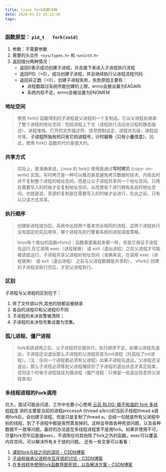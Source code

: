 ```yaml
---
title: linux fork函数详解
date: 2020-01-23 15:12:45
tags:
---
```


### 函数原型： ` pid_t	fork(void) ` 
1. 参数：不需要参数
2. 需要的头文件` <sys/types.h>` 和 `<unistd.h>`
3. 返回值分两种情况：
	- 返回0表示成功创建子进程，并且接下来进入子进程执行流程
	- 返回PID（>0），成功创建子进程，并且继续执行父进程流程代码
	- 返回非正数（<0），创建子进程失败，失败原因主要有：
		- 进程数超过系统所能创建的上限，errno会被设置为EAGAIN
		- 系统内存不足，errno会被设置为ENOMEM

### 地址空间
> 使用 fork() 函数得到的子进程是父进程的一个复制品，它从父进程处继承了整个进程的地址空间：包括进程上下文（进程执行活动全过程的静态描述）、进程堆栈、打开的文件描述符、信号控制设定、进程优先级、进程组号等。**子进程所独有的只有它的进程号，计时器等（只有小量信息）**。因此，使用 fork() 函数的代价是很大的。

### 共享方式
> 实际上，更准确来说，Linux 的 fork() 使用是通过**写时拷贝** (copy- on-write) 实现。写时拷贝是一种可以推迟甚至避免拷贝数据的技术。内核此时并不复制整个进程的地址空间，而是让父子进程共享同一个地址空间。只用在需要写入的时候才会复制地址空间，从而使各个进行拥有各自的地址空间。也就是说，资源的复制是在需要写入的时候才会进行，在此之前，只有以只读方式共享。 

### 执行顺序
>  创建新进程成功后，系统中出现两个基本完全相同的进程，这两个进程执行没有固定的先后顺序，哪个进程先执行要看系统的进程调度策略。

> linux有个类似的函数vfork()：函数表面看起来都一样，但是它保证子进程先运行,在它调用 exec（进程替换） 或 exit（退出进程）之后父进程才可能被调度运行。子进程共享父进程的地址空间（准确来说，在调用 exec（进程替换） 或 exit（退出进程） 之前与父进程数据是共享的）， vfork() 创建的子进程会执行完后，才到父进程执行。

### 区别
子进程与父进程的区别在于：
1.  除了文件锁以外,其他的锁都会被继承
2. 各自的进程ID和父进程ID不同
3. 子进程的未决告警被清除；
4. 子进程的未决信号集设置为空集。

### 孤儿进程、僵尸进程
> fork系统调用之后，父子进程将交替执行，执行顺序不定。如果父进程先退出，子进程还没退出那么子进程的父进程将变为init进程（托孤给了init进程）。（注：任何一个进程都必须有父进程）如果子进程先退出，父进程还没退出，那么子进程必须等到父进程捕获到了子进程的退出状态才真正结束，否则这个时候子进程就成为僵进程（僵尸进程：只保留一些退出信息供父进程查询）

### 多线程进程的Fork调用
坑大，面试可能会问道，工作中也要小心使用
[云风 BLOG: 极不和谐的 fork 多线程程序](https://blog.codingnow.com/2011/01/fork_multi_thread.html)
讲的主要是当前的进程processA (thread a/b/c)的当前子线程thread a调用fork后，会创建子进程，但是只是复制了thread a，总结一句就是所有父进程中别的线程，到了子进程中都是突然蒸发掉的。这样会导致各种死锁问题，以及各种数据不一致等问题。最好的办法是在多线程进程里不是用fork。如果非使用不可，尽量fork完毕后直接exec，不调用任何其他除了fork之外的函数。exec可以覆盖内存空间，可以解决所有关于锁的问题。
还有一些文章可以看看：
1. [谨防fork与锁之间的深坑 - CSDN博客](https://blog.csdn.net/Move_now/article/details/73537535) 
2. [子进程继承父进程中互斥锁的讨论 - CSDN博客](https://blog.csdn.net/lyh__521/article/details/45921515)  
3. [在多线程中使用fork函数导致死锁，以及解决方案 - CSDN博客](https://blog.csdn.net/u011878172/article/details/79438584)
